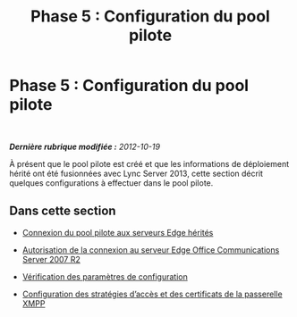 ﻿---
title: 'Phase 5 : Configuration du pool pilote'
TOCTitle: 'Phase 5 : Configuration du pool pilote'
ms:assetid: 190faee2-e2d6-45cb-8315-f39e477df418
ms:mtpsurl: https://technet.microsoft.com/fr-fr/library/JJ204717(v=OCS.15)
ms:contentKeyID: 49296394
ms.date: 05/20/2016
mtps_version: v=OCS.15
ms.translationtype: HT
---

# Phase 5 : Configuration du pool pilote

 

_**Dernière rubrique modifiée :** 2012-10-19_

À présent que le pool pilote est créé et que les informations de déploiement hérité ont été fusionnées avec Lync Server 2013, cette section décrit quelques configurations à effectuer dans le pool pilote.

## Dans cette section

  - [Connexion du pool pilote aux serveurs Edge hérités](connect-pilot-pool-to-legacy-edge-servers_1.md)

  - [Autorisation de la connexion au serveur Edge Office Communications Server 2007 R2](authorize-connection-to-office-communications-server-2007-r2-edge-server.md)

  - [Vérification des paramètres de configuration](verify-configuration-settings_1.md)

  - [Configuration des stratégies d’accès et des certificats de la passerelle XMPP](configure-xmpp-gateway-access-policies-and-certificates_1.md)


